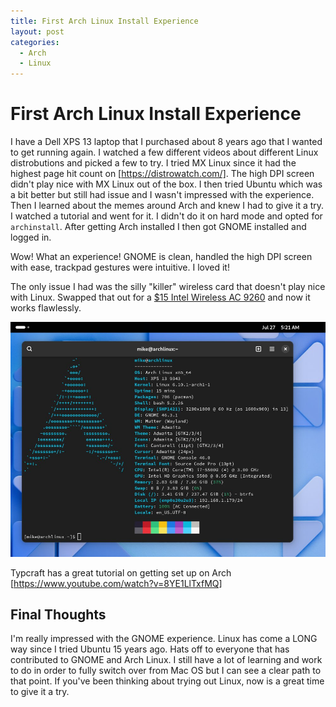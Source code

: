 ```yaml
---
title: First Arch Linux Install Experience
layout: post
categories:
  - Arch
  - Linux
---
```


# First Arch Linux Install Experience

I have a Dell XPS 13 laptop that I purchased about 8 years ago that I wanted to get running again. I watched a few different videos about different Linux distrobutions and picked a few to try. I tried MX Linux since it had the highest page hit count on [https://distrowatch.com/]. The high DPI screen didn't play nice with MX Linux out of the box. I then tried Ubuntu which was a bit better but still had issue and I wasn't impressed with the experience. Then I learned about the memes around Arch and knew I had to give it a try. I watched a tutorial and went for it. I didn't do it on hard mode and opted for `archinstall`. After getting Arch installed I then got GNOME installed and logged in. 

Wow! What an experience! GNOME is clean, handled the high DPI screen with ease, trackpad gestures were intuitive. I loved it! 

The only issue I had was the silly "killer" wireless card that doesn't play nice with Linux. Swapped that out for a [$15 Intel Wireless AC 9260](https://www.amazon.com/dp/B079QJQF4Y) and now it works flawlessly.

[![screenshot showing arch linux system details](/assets/2024/07/2024-07-27-first-arch-install.jpg)](/assets/2024/07/2024-07-27-first-arch-install.jpg)

Typcraft has a great tutorial on getting set up on Arch [https://www.youtube.com/watch?v=8YE1LlTxfMQ]

## Final Thoughts

I'm really impressed with the GNOME experience. Linux has come a LONG way since I tried Ubuntu 15 years ago. Hats off to everyone that has contributed to GNOME and Arch Linux. I still have a lot of learning and work to do in order to fully switch over from Mac OS but I can see a clear path to that point. If you've been thinking about trying out Linux, now is a great time to give it a try.